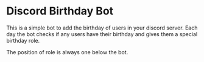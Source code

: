 # Discord Birthday Bot

This is a simple bot to add the birthday of users in your discord server. Each day the bot checks if any users have
their birthday and gives them a special birthday role.

The position of role is always one below the bot.
